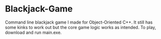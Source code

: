 # Blackjack-Game
Command line blackjack game I made for Object-Oriented C++.
It still has some kinks to work out but the core game logic works as intended.
To play, download and run main.exe.
